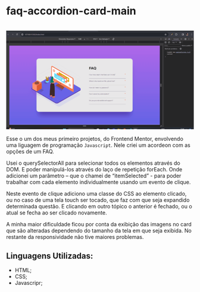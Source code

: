 # faq-accordion-card-main

<br>

<img src="./src/images/faq-acordion.gif" alt="faq-acordion">

<br>

Esse o um dos meus primeiro projetos, do Frontend Mentor, envolvendo uma liguagem de programação ``` Javascript ```. Nele criei um acordeon com as opções de um FAQ.

Usei o querySelectorAll para selecionar todos os elementos através do DOM. E poder manipulá-los através do laço de repetição forEach. Onde adicionei um parâmetro – que o chamei de “itemSelected” - para poder trabalhar com cada elemento individualmente usando um evento de clique.

Neste evento de clique adiciono uma classe do CSS ao elemento clicado, ou no caso de uma tela touch ser tocado, que faz com que seja expandido determinada questão. E clicando em outro tópico o anterior é fechado, ou o atual se fecha ao ser clicado novamente.

A minha maior dificuldade ficou por conta da exibição das imagens no card que são alteradas dependendo do tamanho da tela em que seja exibida. No restante da responsividade não tive maiores problemas. 


## Linguagens Utilizadas:

- HTML;
- CSS;
- Javascripr;
